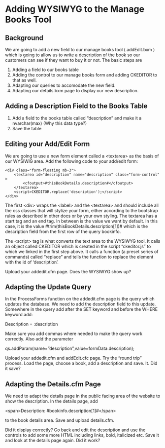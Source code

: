 # Adding WYSIWYG to the Manage Books Tool

## Background

We are going to add a new field to our manage books tool ( addEdit.bxm ) which is going to allow us to write a description of the book so our customers can see if they want to buy it or not. The basic steps are

1. Adding a field to our books table
2. Adding the control to our manage books form and adding CKEDITOR to that as well.&#x20;
3. Adapting our queries to accomodate the new field.&#x20;
4. Adapting our details.bxm page to display our new description.&#x20;

## Adding a Description Field to the Books Table

1. Add a field to the books table called “description” and make it a nvarchar(max) (Why this data type?)
2. Save the table

## Editing your Add/Edit Form

We are going to use a new form element called a \<textarea> as the basis of our WYSIWIG area. Add the following code to your add/edit form:

```
<div class="form-floating mb-3">
    <textarea id="description" name="description" class="form-control" >
        <cfoutput>#thisBookDetails.description#</cfoutput>
    </textarea>
    <script>CKEDITOR.replace('description');</script>
</div>
```

The first \<div> wraps the \<label> and the \<textarea> and should include all the css classes that will stylize your form, either according to the bootstrap rules as described in other docs or by your own styling. The textarea has a start tag and an end tag. In between is the value we want by default. In this case, it is the value #trim(thisBookDetails.description\[1])# which is the description field from the first row of the query bookinfo.

The \<script> tag is what converts the text area to the WYSIWYG tool. It calls an object called CKEDITOR which is created in the script “ckeditor.js” to which we linked in the first step above. It calls a function (a preset series of commands) called “replace” and tells the function to replace the element with the id of ‘description’.

Upload your addedit.cfm page. Does the WYSIWYG show up?

## Adapting the Update Query

In the ProcessForms function on the addedit.cfm page is the query which updates the database. We need to add the description field to this update. Somewhere in the query add after the SET keyword and before the WHERE keyword add:

Description = :description

Make sure you add commas where needed to make the query work correctly. Also add the parameter

qs.addParam(name=”description”,value=formData.description);

Upload your addedit.cfm and addEdit.cfc page. Try the “round trip” process. Load the page, choose a book, add a description and save. It. Did it save?

## Adapting the Details.cfm Page

We need to adapt the details page in the public facing area of the website to show the description. In the details page, add

\<span>Description: #bookinfo.description\[1]#\</span>

to the book details area. Save and upload details.cfm.

Did it display correctly? Go back and edit the description and use the controls to add some more HTML including links, bold, italicized etc. Save it and look at the details page again. Did it work?
